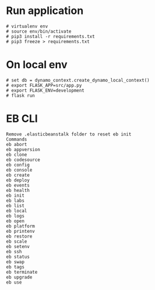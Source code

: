
# Run application
    # virtualenv env
    # source env/bin/activate
    # pip3 install -r requirements.txt
    # pip3 freeze > requirements.txt
# On local env
    # set db = dynamo_context.create_dynamo_local_context()
    # export FLASK_APP=src/app.py
    # export FLASK_ENV=development
    # flask run

# EB CLI
    Remove .elasticbeanstalk folder to reset eb init
    Commands
    eb abort
    eb appversion
    eb clone
    eb codesource
    eb config
    eb console
    eb create
    eb deploy
    eb events
    eb health
    eb init
    eb labs
    eb list
    eb local
    eb logs
    eb open
    eb platform
    eb printenv
    eb restore
    eb scale
    eb setenv
    eb ssh
    eb status
    eb swap
    eb tags
    eb terminate
    eb upgrade
    eb use